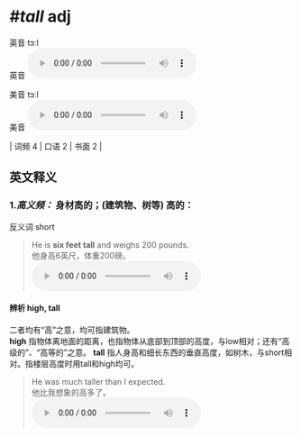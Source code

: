 # ***\#tall*** adj
英音 tɔːl  
英音
<audio src="./media/tall-B.aac" controls="controls"></audio>

美音 tɔːl  
美音
<audio src="./media/tall.aac" controls="controls"></audio>



| 词频 4 | 口语 2 | 书面 2 |  

英文释义
---
### 1.*高义频：* **身材高的；(建筑物、树等) 高的：**  
反义词 short 

 > He is **six feet tall** and weighs 200 pounds.   
 > 他身高6英尺，体重200磅。    
<audio src="./media/tall-1.aac" controls="controls"></audio>

#### 辨析 high, tall
二者均有“高”之意，均可指建筑物。  
**high** 指物体离地面的距离，也指物体从底部到顶部的高度，与low相对；还有“高级的”、“高等的”之意。
**tall** 指人身高和细长东西的垂直高度，如树木，与short相对。指楼层高度时用tall和high均可。
 > He was much taller than I expected.   
 > 他比我想象的高多了。    
<audio src="./media/high-8.aac" controls="controls"></audio>



